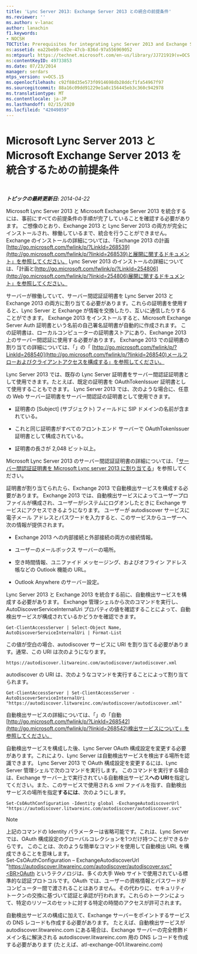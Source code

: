 ```yaml
---
title: 'Lync Server 2013: Exchange Server 2013 との統合の前提条件'
ms.reviewer: ''
ms.author: v-lanac
author: lanachin
f1.keywords:
- NOCSH
TOCTitle: Prerequisites for integrating Lync Server 2013 and Exchange Server 2013
ms:assetid: ea22beb9-c02e-47cb-836d-97a556969052
ms:mtpsurl: https://technet.microsoft.com/en-us/library/JJ721919(v=OCS.15)
ms:contentKeyID: 49733853
ms.date: 07/23/2014
manager: serdars
mtps_version: v=OCS.15
ms.openlocfilehash: c92f88d35e573f0914698db28ddcf1fa54967f97
ms.sourcegitcommit: 88a16c09dd91229e1a8c156445eb3c360c942978
ms.translationtype: MT
ms.contentlocale: ja-JP
ms.lasthandoff: 02/15/2020
ms.locfileid: "42049859"
---
```

<div data-xmlns="http://www.w3.org/1999/xhtml">

<div class="topic" data-xmlns="http://www.w3.org/1999/xhtml" data-msxsl="urn:schemas-microsoft-com:xslt" data-cs="http://msdn.microsoft.com/">

<div data-asp="http://msdn2.microsoft.com/asp">

# <a name="prerequisites-for-integrating-microsoft-lync-server-2013-and-microsoft-exchange-server-2013"></a>Microsoft Lync Server 2013 と Microsoft Exchange Server 2013 を統合するための前提条件

</div>

<div id="mainSection">

<div id="mainBody">

<span> </span>

_**トピックの最終更新日:** 2014-04-22_

Microsoft Lync Server 2013 と Microsoft Exchange Server 2013 を統合するには、事前にすべての前提条件の手順が完了していることを確認する必要があります。 ご想像のとおり、Exchange 2013 と Lync Server 2013 の両方が完全にインストールされ、稼働しているまで、統合を行うことができません。 Exchange のインストールの詳細については、「Exchange 2013 の計画[http://go.microsoft.com/fwlink/p/?LinkId=268539](http://go.microsoft.com/fwlink/p/?linkid=268539)と展開に関するドキュメント」を参照してください。 Lync Server 2013 のインストールの詳細については、「計画と[http://go.microsoft.com/fwlink/p/?LinkId=254806](http://go.microsoft.com/fwlink/p/?linkid=254806)展開に関するドキュメント」を参照してください。

サーバーが稼働していて、サーバー間認証証明書を Lync Server 2013 と Exchange 2013 の両方に割り当てる必要があります。これらの証明書を使用すると、Lync Server と Exchange が情報を交換したり、互いに通信したりすることができます。 Exchange 2013 をインストールすると、Microsoft Exchange Server Auth 証明書という名前の自己署名証明書が自動的に作成されます。 この証明書は、ローカルコンピューターの証明書ストアにあり、Exchange 2013 上のサーバー間認証に使用する必要があります。 Exchange 2013 での証明書の割り当ての詳細については、「」の「 [http://go.microsoft.com/fwlink/p/?LinkId=268540](http://go.microsoft.com/fwlink/p/?linkid=268540)メールフローおよびクライアントアクセスを構成する」を参照してください。

Lync Server 2013 では、既存の Lync Server 証明書をサーバー間認証証明書として使用できます。たとえば、既定の証明書を OAuthTokenIssuer 証明書として使用することもできます。 Lync Server 2013 では、次のような場合に、任意の Web サーバー証明書をサーバー間認証の証明書として使用できます。

  - 証明書の [Subject] (サブジェクト) フィールドに SIP ドメインの名前が含まれている。

  - これと同じ証明書がすべてのフロントエンド サーバーで OAuthTokenIssuer 証明書として構成されている。

  - 証明書の長さが 2,048 ビット以上。

Microsoft Lync Server 2013 のサーバー間認証証明書の詳細については、「[サーバー間認証証明書を Microsoft Lync server 2013 に割り当てる](lync-server-2013-assigning-a-server-to-server-authentication-certificate-to-lync-server-2013.md)」を参照してください。

証明書が割り当てられたら、Exchange 2013 で自動検出サービスを構成する必要があります。 Exchange 2013 では、自動検出サービスによってユーザープロファイルが構成され、ユーザーがシステムにログオンしたときに Exchange サービスにアクセスできるようになります。 ユーザーが autodiscover サービスに電子メール アドレスとパスワードを入力すると、このサービスからユーザーへ次の情報が提供されます。

  - Exchange 2013 への内部接続と外部接続の両方の接続情報。

  - ユーザーのメールボックス サーバーの場所。

  - 空き時間情報、ユニファイド メッセージング、およびオフライン アドレス帳などの Outlook 機能の URL。

  - Outlook Anywhere のサーバー設定。

Lync Server 2013 と Exchange 2013 を統合する前に、自動検出サービスを構成する必要があります。 Exchange 管理シェルから次のコマンドを実行し、AutoDiscoverServiceInternalUri プロパティの値を確認することによって、自動検出サービスが構成されているかどうかを確認できます。

    Get-ClientAccessServer | Select-Object Name, AutoDiscoverServiceInternalUri | Format-List

この値が空白の場合、autodiscover サービスに URI を割り当てる必要があります。通常、この URI は次のようになります。

    https://autodiscover.litwareinc.com/autodiscover/autodiscover.xml

autodiscover の URI は、次のようなコマンドを実行することによって割り当てられます。

    Get-ClientAccessServer | Set-ClientAccessServer -AutoDiscoverServiceInternalUri "https://autodiscover.litwareinc.com/autodiscover/autodiscover.xml"

自動検出サービスの詳細については、「」の「自動[http://go.microsoft.com/fwlink/p/?LinkId=268542](http://go.microsoft.com/fwlink/p/?linkid=268542)検出サービスについて」を参照してください。

自動検出サービスを構成した後、Lync Server OAuth 構成設定を変更する必要があります。これにより、Lync Server は自動検出サービスを検出する場所を認識できます。 Lync Server 2013 で OAuth 構成設定を変更するには、Lync Server 管理シェルで次のコマンドを実行します。 このコマンドを実行する場合は、Exchange サーバー上で実行されている自動検出サービス**への URI**を指定してください。また、このサービスで使用される xml ファイルを指す、自動検出サービスの場所を指定**するには**、次のようにします。

    Set-CsOAuthConfiguration -Identity global -ExchangeAutodiscoverUrl "https://autodiscover.litwareinc.com/autodiscover/autodiscover.svc"

<div>


> [!NOTE]  
> 上記のコマンドの Identity パラメーターは省略可能です。これは、Lync Server では、OAuth 構成設定のグローバルコレクションを1つだけ持つことができるからです。 このことは、次のような簡単なコマンドを使用して自動検出 URL を構成できることを意味します。<BR>Set-CsOAuthConfiguration – ExchangeAutodiscoverUrl "https://autodiscover.litwareinc.com/autodiscover/autodiscover.svc"<BR>OAuth というテクノロジは、多くの大手 Web サイトで使用されている標準的な認証プロトコルです。OAuth では、ユーザーの資格情報とパスワードがコンピューター間で渡されることはありません。その代わりに、セキュリティ トークンの交換に基づいて認証と承認が行われます。これらのトークンによって、特定のリソースのセットに対する特定の時間のアクセスが許可されます。



</div>

自動検出サービスの構成に加えて、Exchange サーバーをポイントするサービスの DNS レコードも作成する必要があります。 たとえば、自動検出サービスが autodiscover.litwareinc.com にある場合は、Exchange サーバーの完全修飾ドメイン名に解決される autodiscover.litwareinc.com 用の DNS レコードを作成する必要があります (たとえば、atl-exchange-001.litwareinc.com)

</div>

<span> </span>

</div>

</div>

</div>


